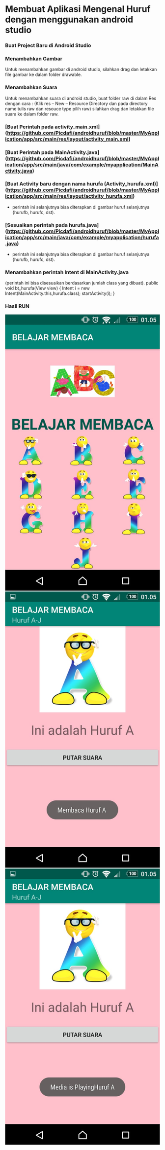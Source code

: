# Membuat Aplikasi Mengenal Huruf dengan menggunakan android studio

### Buat Project Baru di Android Studio

### Menambahkan Gambar 
Untuk menambahkan gambar di android studio, silahkan drag dan letakkan file gambar ke dalam folder drawable.

### Menambahkan Suara
Untuk menambahkan suara di android studio, buat folder raw di dalam Res dengan cara : (Klik res – New – Resource Directory dan pada directory name tulis raw dan resouce type pilih raw)
silahkan drag dan letakkan file suara ke dalam folder raw.
 
### [Buat Perintah pada activity_main.xml] (https://github.com/Picdafi/androidhuruf/blob/master/MyApplication/app/src/main/res/layout/activity_main.xml)

### [Buat Perintah pada MainActivity.java] (https://github.com/Picdafi/androidhuruf/blob/master/MyApplication/app/src/main/java/com/example/myapplication/MainActivity.java)

### [Buat Activity baru dengan nama hurufa (Activity_hurufa.xml)] (https://github.com/Picdafi/androidhuruf/blob/master/MyApplication/app/src/main/res/layout/activity_hurufa.xml)
- perintah ini selanjutnya bisa diterapkan di gambar huruf selanjutnya {hurufb, hurufc, dst).

### [Sesuaikan perintah pada hurufa.java] (https://github.com/Picdafi/androidhuruf/blob/master/MyApplication/app/src/main/java/com/example/myapplication/hurufa.java)
- perintah ini selanjutnya bisa diterapkan di gambar huruf selanjutnya {hurufb, hurufc, dst).

### Menambahkan perintah Intent di MainActivity.java
(perintah ini bisa disesuaikan berdasarkan jumlah class yang dibuat).
public void bt_hurufa(View view) {
Intent i = new Intent(MainActivity.this,hurufa.class);
startActivity(i);
}

### Hasil RUN

![Hasil yang ditampilkan](https://github.com/Picdafi/androidhuruf/blob/master/gambar/gambar1.jpeg)
![Hasil yang ditampilkan](https://github.com/Picdafi/androidhuruf/blob/master/gambar/gambar2.jpeg)
![Hasil yang ditampilkan](https://github.com/Picdafi/androidhuruf/blob/master/gambar/gambar3.jpeg)
